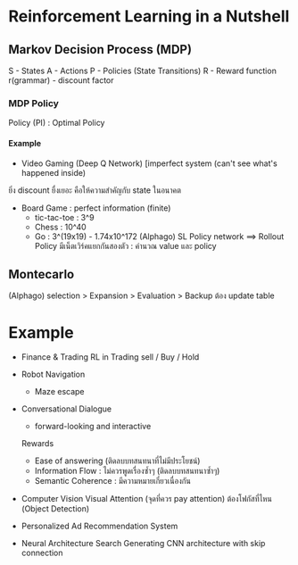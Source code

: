 # Reinforcement Learning in a Nutshell
## Markov Decision Process (MDP)
S - States
A - Actions
P - Policies (State Transitions)
R - Reward function
r(grammar) - discount factor

### MDP Policy
Policy (PI) : Optimal Policy

#### Example
- Video Gaming (Deep Q Network)
[imperfect system (can't see what's happened inside)

ยิ่ง discount ยื่งเยอะ คือให้ความสำคัญกับ state ในอนาคต

- Board Game : perfect information
(finite)
	- tic-tac-toe : 3^9
	- Chess : 10^40
	- Go : 3^(19x19) - 1.74x10^172
(Alphago)
SL Policy network  ==> Rollout Policy
มีเน็ตเวิร์คแยกกันสองตัว : คำนวณ value และ policy

## Montecarlo
(Alphago)
selection > Expansion > Evaluation > Backup
ต้อง update table

# Example
-  Finance & Trading
RL in Trading
sell / Buy / Hold

- Robot Navigation
	- Maze escape

- Conversational Dialogue
	- forward-looking and interactive

	Rewards
	- Ease of answering
	  (ติดลบบทสนทนาที่ไม่มีประโยชน์)
	- Information Flow : ไม่ควรพูดเรื่องซ้ำๆ
	  (ติดลบบทสนทนาซ้ำๆ)
	- Semantic Coherence : มีความหมายเกี่ยวเนื่องกัน

- Computer Vision
Visual Attention (จุดที่ควร pay attention)
ต้องโฟกัสที่ไหน (Object Detection)

- Personalized Ad Recommendation System

- Neural Architecture Search
Generating CNN architecture with skip connection

